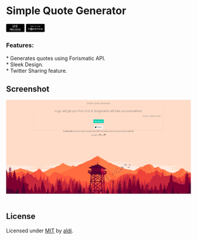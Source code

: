 <h1>Simple Quote Generator</h1>

<a href="http://www.aldiduzha.com/projects/simple-quote-generator" target="_blank"><img style="max-width:10%;" src="https://github.com/aldi/wikipedia_search/blob/master/live_preview.png"/></a>  <a href="https://codepen.io/aldiduzha/pen/oWRXgp" target="_blank"><img style="max-width:10%;" src="https://github.com/aldi/wikipedia_search/blob/master/try_codepen.png"/>
</a>

<h3> Features: </h3>
* Generates quotes using Forismatic API. </br>
* Sleek Design. </br>
* Twitter Sharing feature. </br>

<h2> Screenshot </h2>
<img src="screenshot.png"/>
</br></br>

<h2> License </h2>

Licensed under [MIT](LICENSE) by [aldi](https://aldiduzha.com).
